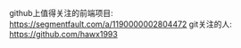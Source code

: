 github上值得关注的前端项目:
	https://segmentfault.com/a/1190000002804472
git关注的人:
	https://github.com/hawx1993